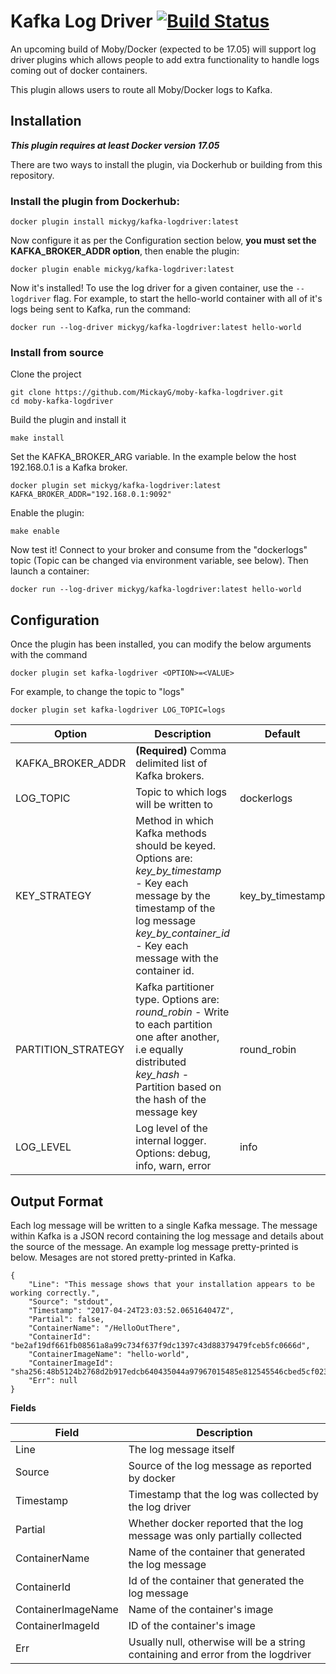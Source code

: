 # Kafka Log Driver  [![Build Status](https://travis-ci.org/MickayG/moby-kafka-logdriver.svg?branch=master)](https://travis-ci.org/MickayG/moby-kafka-logdriver)


An upcoming build of Moby/Docker (expected to be 17.05) will support log driver plugins which allows people to add extra functionality to handle logs coming out of docker containers.

This plugin allows users to route all Moby/Docker logs to Kafka.

## Installation

***This plugin requires at least Docker version 17.05***

There are two ways to install the plugin, via Dockerhub or building
from this repository.

### Install the plugin from Dockerhub:

```
docker plugin install mickyg/kafka-logdriver:latest
```
Now configure it as per the Configuration section below, **you must set the KAFKA_BROKER_ADDR option**, then enable the plugin:
```
docker plugin enable mickyg/kafka-logdriver:latest
```
Now it's installed! To use the log driver for a given container, use the `--logdriver` flag. For example, to start the hello-world
container with all of it's logs being sent to Kafka, run the command:
```
docker run --log-driver mickyg/kafka-logdriver:latest hello-world
```

### Install from source

Clone the project
```
git clone https://github.com/MickayG/moby-kafka-logdriver.git
cd moby-kafka-logdriver
```
Build the plugin and install it
```
make install
```
Set the KAFKA_BROKER_ARG variable. In the example below the host 192.168.0.1 is a Kafka broker.
```
docker plugin set mickyg/kafka-logdriver:latest KAFKA_BROKER_ADDR="192.168.0.1:9092"
```
Enable the plugin:
```
make enable
```
Now test it! Connect to your broker and consume from the "dockerlogs" topic
(Topic can be changed via environment variable, see below). Then launch a container:
```
docker run --log-driver mickyg/kafka-logdriver:latest hello-world
```

## Configuration


Once the plugin has been installed, you can modify the below arguments with the command

`docker plugin set kafka-logdriver <OPTION>=<VALUE>`

For example, to change the topic to "logs"

`docker plugin set kafka-logdriver LOG_TOPIC=logs`


| Option | Description | Default |
| -------|------------| --------|
|KAFKA_BROKER_ADDR|**(Required)** Comma delimited list of Kafka brokers. | |
|LOG_TOPIC| Topic to which logs will be written to | dockerlogs |
|KEY_STRATEGY| Method in which Kafka methods should be keyed. Options are: <br>*key_by_timestamp* - Key each message by the timestamp of the log message <br>*key_by_container_id* - Key each message with the container id. | key_by_timestamp
|PARTITION_STRATEGY| Kafka partitioner type. Options are:<br>*round_robin* - Write to each partition one after another, i.e equally distributed<br>*key_hash* - Partition based on the hash of the message key|round_robin|
|LOG_LEVEL| Log level of the internal logger. Options: debug, info, warn, error|info|

## Output Format
Each log message will be written to a single Kafka message. The message within Kafka is a JSON record containing the log message and details about the source of the message. An example log message pretty-printed is below. Mesages are not stored pretty-printed in Kafka.
```
{
	"Line": "This message shows that your installation appears to be working correctly.",
	"Source": "stdout",
	"Timestamp": "2017-04-24T23:03:52.065164047Z",
	"Partial": false,
	"ContainerName": "/HelloOutThere",
	"ContainerId": "be2af19df661fb08561a8a99c734f637f9dc1397c43d88379479fceb5fc0666d",
	"ContainerImageName": "hello-world",
	"ContainerImageId": "sha256:48b5124b2768d2b917edcb640435044a97967015485e812545546cbed5cf0233",
	"Err": null
}
```

**Fields**

| Field | Description |
| ----- | ----------- |
| Line  | The log message itself|
 | Source | Source of the log message as reported by docker |
 | Timestamp | Timestamp that the log was collected by the log driver |
 | Partial | Whether docker reported that the log message was only partially collected |
 |ContainerName | Name of the container that generated the log message |
 | ContainerId | Id of the container that generated the log message |
 | ContainerImageName | Name of the container's image |
 | ContainerImageId | ID of the container's image |
 | Err | Usually null, otherwise will be a string containing and error from the logdriver |


